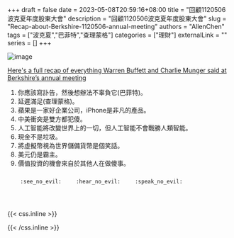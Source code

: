 +++ 
draft = false
date = 2023-05-08T20:59:16+08:00
title = "回顧1120506波克夏年度股東大會"
description = "回顧1120506波克夏年度股東大會"
slug = "Recap-about-Berkshire-1120506-annual-meeting"
authors = "AllenChen"
tags = ["波克夏","巴菲特","查理蒙格"]
categories = ["理財"]
externalLink = ""
series = []
+++

![image](/images/post/A-rabbit-with-big-blue-eyes-participating-shareholders-meeting-with-Monet-style.jpeg)

[Here's a full recap of everything Warren Buffett and Charlie Munger said at Berkshire’s annual meeting](https://cnb.cx/3ntvTWF)

1. 你應該寫訃告，然後想辦法不辜負它(巴菲特)。
2. 延遲滿足(查理蒙格)。
3. 蘋果是一家好企業公司，iPhone是非凡的產品。
4. 中美衝突是雙方都犯傻。
5. 人工智能將改變世界上的一切，但人工智能不會戰勝人類智能。
6. 現金不是垃圾。
7. 將虛擬幣視為世界儲備貨幣是個笑話。
8. 美元仍是霸主。
9. 價值投資的機會來自於其他人在做傻事。

<p><span class="nowrap"><span class="emojify">🙈</span> <code>:see_no_evil:</code></span>  <span class="nowrap"><span class="emojify">🙉</span> <code>:hear_no_evil:</code></span>  <span class="nowrap"><span class="emojify">🙊</span> <code>:speak_no_evil:</code></span></p>
<br>
    

{{< css.inline >}}
<style>
.emojify {
	font-family: Apple Color Emoji, Segoe UI Emoji, NotoColorEmoji, Segoe UI Symbol, Android Emoji, EmojiSymbols;
	font-size: 2rem;
	vertical-align: middle;
}
@media screen and (max-width:650px) {
  .nowrap {
    display: block;
    margin: 25px 0;
  }
}
</style>
{{< /css.inline >}}
